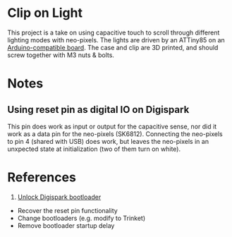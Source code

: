 # Clip on Light

This project is a take on using capacitive touch to scroll through different lighting modes with neo-pixels. The lights are driven by an ATTiny85 on an [Arduino-compatible board](https://digistump.com/wiki/digispark/tutorials/connecting). The case and clip are 3D printed, and should screw together with M3 nuts & bolts. 
# Notes

## Using reset pin as digital IO on Digispark

This pin does work as input or output for the capacitive sense, nor did it work as a data pin for the neo-pixels (SK6812). Connecting the neo-pixels to pin 4 (shared with USB) does work, but leaves the neo-pixels in an unxpected state at initialization (two of them turn on white).


# References

1. [Unlock Digispark bootloader](https://www.instructables.com/id/How-to-unlock-Digispark-ATtiny85-and-convert-it-to/)
  * Recover the reset pin functionality
  * Change bootloaders (e.g. modify to Trinket)
  * Remove bootloader startup delay

